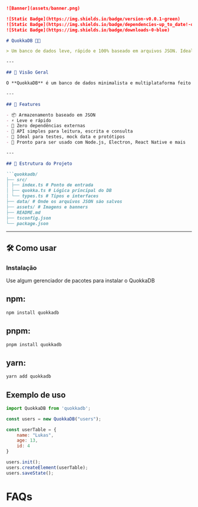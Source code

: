 ```markdown

![Banner](assets/banner.png)

![Static Badge](https://img.shields.io/badge/version-v0.0.1-green)
![Static Badge](https://img.shields.io/badge/dependencies-up_to_date!-orange)
![Static Badge](https://img.shields.io/badge/downloads-0-blue)

# QuokkaDB 👨‍💻

> Um banco de dados leve, rápido e 100% baseado em arquivos JSON. Ideal para apps pequenos, protótipos, ferramentas offline e projetos educacionais.

---

## 🚀 Visão Geral

O **QuokkaDB** é um banco de dados minimalista e multiplataforma feito para funcionar com zero configuração. Ele lê e escreve diretamente em arquivos `.json`, oferecendo uma API simples e intuitiva para gerenciar dados estruturados.

---

## 🧠 Features

- 📦 Armazenamento baseado em JSON
- ⚡️ Leve e rápido
- 🔌 Zero dependências externas
- 🧰 API simples para leitura, escrita e consulta
- 🧪 Ideal para testes, mock data e protótipos
- 🏁 Pronto para ser usado com Node.js, Electron, React Native e mais

---

## 📂 Estrutura do Projeto

```quokkadb/
├── src/
│ ├── index.ts # Ponto de entrada
│ ├── quokka.ts # Lógica principal do DB
│ └── types.ts # Tipos e interfaces
├── data/ # Onde os arquivos JSON são salvos
├── assets/ # Imagens e banners
├── README.md
├── tsconfig.json
└── package.json
```


---

## 🛠️ Como usar

### Instalação

Use algum gerenciador de pacotes para instalar o QuokkaDB

## npm:
```bash
npm install quokkadb
```

## pnpm:

```bash
pnpm install quokkadb
```

## yarn:

```bash
yarn add quokkadb
```

## Exemplo de uso

```javascript
import QuokkaDB from 'quokkadb';

const users = new QuokkaDB("users");

const userTable = {
    name: "Lukas",
    age: 13,
    id: 4
}

users.init();
users.createElement(userTable);
users.saveState();
```

# FAQs
```